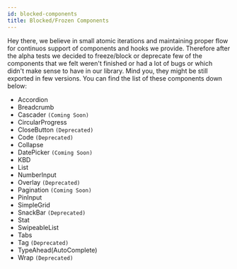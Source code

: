 ```yaml
---
id: blocked-components
title: Blocked/Frozen Components
---
```


Hey there, we believe in small atomic iterations and maintaining proper flow for continuos support of components and hooks we provide. Therefore after the alpha tests we decided to freeze/block or deprecate few of the components that we felt weren't finished or had a lot of bugs or which didn't make sense to have in our library. Mind you, they might be still exported in few versions. You can find the list of these components down below:

- Accordion
- Breadcrumb
- Cascader `(Coming Soon)`
- CircularProgress
- CloseButton `(Deprecated)`
- Code `(Deprecated)`
- Collapse
- DatePicker `(Coming Soon)`
- KBD
- List
- NumberInput
- Overlay `(Deprecated)`
- Pagination `(Coming Soon)`
- PinInput
- SimpleGrid
- SnackBar `(Deprecated)`
- Stat
- SwipeableList
- Tabs
- Tag `(Deprecated)`
- TypeAhead(AutoComplete)
- Wrap `(Deprecated)`
